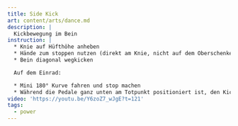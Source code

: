 ```yaml
---
title: Side Kick
art: content/arts/dance.md
description: |
  Kickbewegung im Bein
instruction: |
  * Knie auf Hüfthöhe anheben
  * Hände zum stoppen nutzen (direkt am Knie, nicht auf dem Oberschenkel)
  * Bein diagonal wegkicken

  Auf dem Einrad:

  * Mini 180° Kurve fahren und stop machen
  * Während die Pedale ganz unten am Totpunkt positioniert ist, den Kick machen
video: 'https://youtu.be/Y6zoZ7_wJgE?t=121'
tags:
  - power
---
```


